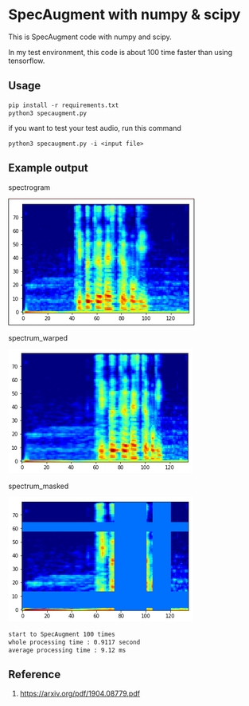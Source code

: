 # SpecAugment with numpy & scipy

This is SpecAugment code with numpy and scipy.

In my test environment, this code is about 100 time faster than using tensorflow.

## Usage
```
pip install -r requirements.txt
python3 specaugment.py
```

if you want to test your test audio, run this command
```
python3 specaugment.py -i <input file>
```

## Example output
spectrogram

![spectrogram](./image/spectrum.png)

spectrum_warped

![spectrum_warped](./image/spectrum_warped.png)

spectrum_masked

![spectrum_masked](./image/spectrum_masked.png)

```
start to SpecAugment 100 times
whole processing time : 0.9117 second
average processing time : 9.12 ms
```


## Reference

1. https://arxiv.org/pdf/1904.08779.pdf
